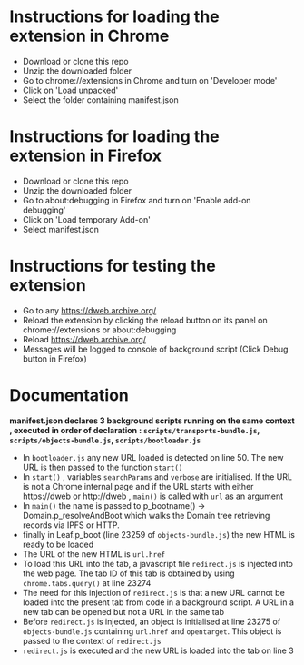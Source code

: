 # Instructions for loading the extension in Chrome
* Download or clone this repo
* Unzip the downloaded folder
* Go to chrome://extensions in Chrome and turn on 'Developer mode'
* Click on 'Load unpacked'
* Select the folder containing manifest.json

# Instructions for loading the extension in Firefox
* Download or clone this repo
* Unzip the downloaded folder
* Go to about:debugging in Firefox and turn on 'Enable add-on debugging' 
* Click on 'Load temporary Add-on'
* Select manifest.json

# Instructions for testing the extension
* Go to any https://dweb.archive.org/
* Reload the extension by clicking the reload button on its panel on chrome://extensions or about:debugging
* Reload https://dweb.archive.org/
* Messages will be logged to console of background script (Click Debug button in Firefox)

# Documentation
__manifest.json declares 3 background scripts running on the same context , executed in order of declaration : 
`scripts/transports-bundle.js`, `scripts/objects-bundle.js`, `scripts/bootloader.js`__

* In `bootloader.js` any new URL loaded is detected on line 50. The new URL is then passed to the function `start()` 
* In `start()` , variables `searchParams` and `verbose` are initialised. If the URL is not a Chrome internal page and if the URL starts with either https://dweb or http://dweb , `main()` is called with `url` as an argument
* In `main()` the name is passed to p_bootname() -> Domain.p_resolveAndBoot which walks the Domain tree retrieving records via IPFS or HTTP.
* finally in Leaf.p_boot (line 23259 of `objects-bundle.js`) the new HTML is ready to be loaded
* The URL of the new HTML is `url.href`
* To load this URL into the tab, a javascript file `redirect.js` is injected into the web page. The tab ID of this tab is obtained by using `chrome.tabs.query()` at line 23274
* The need for this injection of `redirect.js` is that a new URL cannot be loaded into the present tab from code in a background script. A URL in a new tab can be opened but not a URL in the same tab
* Before `redirect.js` is injected, an object is initialised at line 23275 of `objects-bundle.js` containing `url.href` and `opentarget`. This object is passed to the context of `redirect.js`
* `redirect.js` is executed and the new URL is loaded into the tab on line 3

